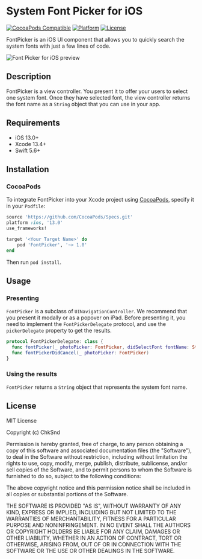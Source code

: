 # System Font Picker for iOS

[![CocoaPods Compatible](https://img.shields.io/cocoapods/v/FontPicker.svg?style=flat-square)](https://cocoapods.org/pods/FontPicker)
[![Platform](https://img.shields.io/cocoapods/p/FontPicker.svg?style=flat-square)](https://github.com/chksnd/fontpicker-ios)
[![License](https://img.shields.io/github/license/chksnd/fontpicker-ios.svg?style=flat-square)](https://github.com/chksnd/fontpicker-ios)

FontPicker is an iOS UI component that allows you to quickly search the system fonts with just a few lines of code.

![Font Picker for iOS preview](https://i.imgur.com/5IQzAzz.png "Font Picker for iOS")

## Description

FontPicker is a view controller. You present it to offer your users to select one system font. Once they have selected font, the view controller returns the font name as a `String` object that you can use in your app.

## Requirements

- iOS 13.0+
- Xcode 13.4+
- Swift 5.6+

## Installation

### CocoaPods

To integrate FontPicker into your Xcode project using [CocoaPods](https://cocoapods.org), specify it in your `Podfile`:

```ruby
source 'https://github.com/CocoaPods/Specs.git'
platform :ios, '13.0'
use_frameworks!

target '<Your Target Name>' do
    pod 'FontPicker', '~> 1.0'
end
```

Then run `pod install`.

## Usage

### Presenting

`FontPicker` is a subclass of `UINavigationController`. We recommend that you present it modally or as a popover on iPad. Before presenting it, you need to implement the `FontPickerDelegate` protocol, and use the `pickerDelegate` property to get the results.

```swift
protocol FontPickerDelegate: class {
  func fontPicker(_ photoPicker: FontPicker, didSelectFont fontName: String)
  func fontPickerDidCancel(_ photoPicker: FontPicker)
}
```

### Using the results

`FontPicker` returns a `String` object that represents the system font name.
## License

MIT License

Copyright (c) ChkSnd

Permission is hereby granted, free of charge, to any person obtaining a copy of this software and associated documentation files (the "Software"), to deal in the Software without restriction, including without limitation the rights to use, copy, modify, merge, publish, distribute, sublicense, and/or sell copies of the Software, and to permit persons to whom the Software is furnished to do so, subject to the following conditions:

The above copyright notice and this permission notice shall be included in all copies or substantial portions of the Software.

THE SOFTWARE IS PROVIDED "AS IS", WITHOUT WARRANTY OF ANY KIND, EXPRESS OR IMPLIED, INCLUDING BUT NOT LIMITED TO THE WARRANTIES OF MERCHANTABILITY, FITNESS FOR A PARTICULAR PURPOSE AND NONINFRINGEMENT. IN NO EVENT SHALL THE AUTHORS OR COPYRIGHT HOLDERS BE LIABLE FOR ANY CLAIM, DAMAGES OR OTHER LIABILITY, WHETHER IN AN ACTION OF CONTRACT, TORT OR OTHERWISE, ARISING FROM, OUT OF OR IN CONNECTION WITH THE SOFTWARE OR THE USE OR OTHER DEALINGS IN THE SOFTWARE.
